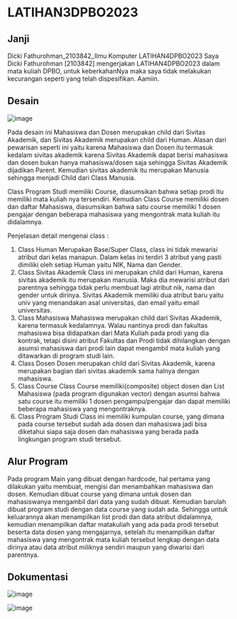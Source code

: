 # LATIHAN3DPBO2023

## Janji
Dicki Fathurohman_2103842_Ilmu Komputer LATIHAN4DPBO2023
Saya Dicki Fathurohman [2103842] mengerjakan LATIHAN4DPBO2023 dalam mata kuliah DPBO, untuk keberkahanNya maka saya tidak melakukan kecurangan seperti yang telah dispesifikan. Aamiin.

## Desain
![image](https://user-images.githubusercontent.com/100754802/222119981-095cc807-a827-4116-bd07-6164b8075031.png)

Pada desain ini Mahasiswa dan Dosen merupakan child dari Sivitas Akademik, dan Sivitas Akademik merupakan child dari Human. Alasan dari pewarisan seperti ini yaitu karena Mahasiswa dan Dosen itu termasuk kedalam sivitas akademik karena Sivitas Akademik dapat berisi mahasiswa dan dosen bukan hanya mahasiswa/dosen saja sehingga Sivitas Akademik dijadikan Parent. Kemudian sivitas akademik itu merupakan Manusia sehingga menjadi Child dari Class Manusia.

Class Program Studi memiliki Course, diasumsikan bahwa setiap prodi itu memiliki mata kuliah nya tersendiri. Kemudian Class Course memiliki dosen dan daftar Mahasiswa, diasumsikan bahwa satu course memiliki 1 dosen pengajar dengan beberapa mahasiswa yang mengontrak mata kuliah itu didalamnya.

Penjelasan detail mengenai class :
1) Class Human
Merupakan Base/Super Class, class ini tidak mewarisi atribut dari kelas manapun. Dalam kelas ini terdiri 3 atribut yang pasti dimiliki oleh setiap Human yaitu NIK, Nama dan Gender.
2) Class Sivitas Akademik
Class ini merupakan child dari Human, karena sivitas akademik itu merupakan manusia. Maka dia mewarisi atribut dari parentnya sehingga tidak perlu membuat lagi atribut nik, nama dan gender untuk dirinya. Sivitas Akademik memiliki dua atribut baru yaitu univ yang menandakan asal universitas, dan email yaitu email universitas.
3) Class Mahasiswa
Mahasiswa merupakan child dari Sivitas Akademik, karena termasuk kedalamnya. Walau nantinya prodi dan fakultas mahasiswa bisa didapatkan dari Mata Kuliah pada prodi yang dia kontrak, tetapi disini atribut Fakultas dan Prodi tidak dihilangkan dengan asumsi mahasiswa dari prodi lain dapat mengambil mata kuliah yang ditawarkan di program studi lain.
4) Class Dosen
Dosen merupakan child dari Sivitas Akademik, karena merupakan bagian dari sivitas akademik sama halnya dengan mahasiswa.
5) Class Course
Class Course memiliki(composite) object dosen dan List Mahasiswa (pada program digunakan vector) dengan asumsi bahwa satu course itu memiliki 1 dosen pengampu/pengajar dan dapat memiliki beberapa mahasiswa yang mengontraknya.
6) Class Program Studi
Class ini memiliki kumpulan course, yang dimana pada course tersebut sudah ada dosen dan mahasiswa jadi bisa diketahui siapa saja dosen dan mahasiswa yang berada pada lingkungan program studi tersebut.


## Alur Program
Pada program Main yang dibuat dengan hardcode, hal pertama yang dilakukan yaitu membuat, mengisi dan menambahkan mahasiswa dan dosen. Kemudian dibuat course yang dimana untuk dosen dan mahasiswanya mengambil dari data yang sudah dibuat. Kemudian barulah dibuat program studi dengan data course yang sudah ada. Sehingga untuk keluarannya akan menampilkan list prodi dan data atribut didalamnya, kemudian menampilkan daftar matakuliah yang ada pada prodi tersebut beserta data dosen yang mengajarnya, setelah itu menampilkan daftar mahasiswa yang mengontrak mata kuliah tersebut lengkap dengan data dirinya atau data atribut miliknya sendiri maupun yang diwarisi dari parentnya.


## Dokumentasi

![image](https://user-images.githubusercontent.com/100754802/222110964-832d984b-9c0c-4c58-afab-65adc9a6276f.png)


![image](https://user-images.githubusercontent.com/100754802/223445526-4032fa3a-aa0c-40d1-bc6f-21d9b707880c.png)

